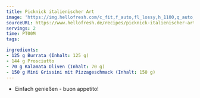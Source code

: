 ```yaml
---
title: Picknick italienischer Art
image: 'https://img.hellofresh.com/c_fit,f_auto,fl_lossy,h_1100,q_auto,w_2600/hellofresh_s3/image/picknick-italienischer-art-6ce97f84.jpg'
sourceURL: https://www.hellofresh.de/recipes/picknick-italienischer-art-63282f00c910ae61ea061da8
servings: 2
time: PT00M
tags:

ingredients:
- 125 g Burrata (Inhalt: 125 g)
- 144 g Prosciutto
- 70 g Kalamata Oliven (Inhalt: 70 g)
- 150 g Mini Grissini mit Pizzageschmack (Inhalt: 150 g)
---
```


- Einfach genießen - buon appetito!
